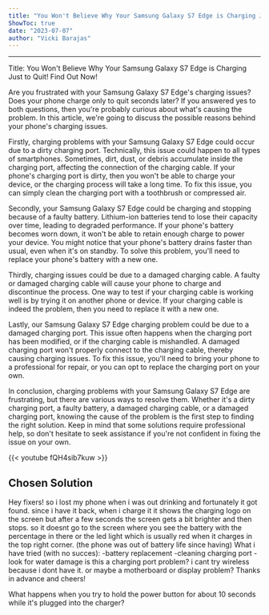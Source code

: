 ```yaml
---
title: "You Won't Believe Why Your Samsung Galaxy S7 Edge is Charging Just to Quit! Find Out Now!"
ShowToc: true 
date: "2023-07-07"
author: "Vicki Barajas"
---
```

*****
Title: You Won't Believe Why Your Samsung Galaxy S7 Edge is Charging Just to Quit! Find Out Now!

Are you frustrated with your Samsung Galaxy S7 Edge's charging issues? Does your phone charge only to quit seconds later? If you answered yes to both questions, then you're probably curious about what's causing the problem. In this article, we're going to discuss the possible reasons behind your phone's charging issues.

Firstly, charging problems with your Samsung Galaxy S7 Edge could occur due to a dirty charging port. Technically, this issue could happen to all types of smartphones. Sometimes, dirt, dust, or debris accumulate inside the charging port, affecting the connection of the charging cable. If your phone's charging port is dirty, then you won't be able to charge your device, or the charging process will take a long time. To fix this issue, you can simply clean the charging port with a toothbrush or compressed air.

Secondly, your Samsung Galaxy S7 Edge could be charging and stopping because of a faulty battery. Lithium-ion batteries tend to lose their capacity over time, leading to degraded performance. If your phone's battery becomes worn down, it won't be able to retain enough charge to power your device. You might notice that your phone's battery drains faster than usual, even when it's on standby. To solve this problem, you'll need to replace your phone's battery with a new one.

Thirdly, charging issues could be due to a damaged charging cable. A faulty or damaged charging cable will cause your phone to charge and discontinue the process. One way to test if your charging cable is working well is by trying it on another phone or device. If your charging cable is indeed the problem, then you need to replace it with a new one.

Lastly, our Samsung Galaxy S7 Edge charging problem could be due to a damaged charging port. This issue often happens when the charging port has been modified, or if the charging cable is mishandled. A damaged charging port won't properly connect to the charging cable, thereby causing charging issues. To fix this issue, you'll need to bring your phone to a professional for repair, or you can opt to replace the charging port on your own.

In conclusion, charging problems with your Samsung Galaxy S7 Edge are frustrating, but there are various ways to resolve them. Whether it's a dirty charging port, a faulty battery, a damaged charging cable, or a damaged charging port, knowing the cause of the problem is the first step to finding the right solution. Keep in mind that some solutions require professional help, so don't hesitate to seek assistance if you're not confident in fixing the issue on your own.

{{< youtube fQH4sib7kuw >}} 



## Chosen Solution
 Hey fixers!
so i lost my phone when i was out drinking and fortunately it got found. since i have it back, when i charge it  it shows the charging logo on the screen but after a few seconds the screen gets a bit brighter and then stops. so it doesnt go to the screen where you see the battery with the percentage in there or the led light which is usually red when it charges in the top right corner.   (the phone was out of battery life since having)
What i have tried (with no succes):
-battery replacement
-cleaning charging port
-look for water damage
is this a charging port problem? i cant try wireless because i dont have it.
or maybe a motherboard or display problem?
Thanks in advance and cheers!

 What happens when you try to hold the power button for about 10 seconds while it's plugged into the charger?




